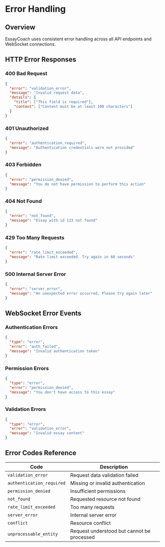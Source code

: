 # Error Handling

## Overview
EssayCoach uses consistent error handling across all API endpoints and WebSocket connections.

## HTTP Error Responses

### 400 Bad Request
```json
{
  "error": "validation_error",
  "message": "Invalid request data",
  "details": {
    "title": ["This field is required"],
    "content": ["Content must be at least 100 characters"]
  }
}
```

### 401 Unauthorized
```json
{
  "error": "authentication_required",
  "message": "Authentication credentials were not provided"
}
```

### 403 Forbidden
```json
{
  "error": "permission_denied",
  "message": "You do not have permission to perform this action"
}
```

### 404 Not Found
```json
{
  "error": "not_found",
  "message": "Essay with id 123 not found"
}
```

### 429 Too Many Requests
```json
{
  "error": "rate_limit_exceeded",
  "message": "Rate limit exceeded. Try again in 60 seconds"
}
```

### 500 Internal Server Error
```json
{
  "error": "server_error",
  "message": "An unexpected error occurred. Please try again later"
}
```

## WebSocket Error Events

### Authentication Errors
```json
{
  "type": "error",
  "error": "auth_failed",
  "message": "Invalid authentication token"
}
```

### Permission Errors
```json
{
  "type": "error",
  "error": "permission_denied",
  "message": "You don't have access to this essay"
}
```

### Validation Errors
```json
{
  "type": "error",
  "error": "validation_error",
  "message": "Invalid essay content"
}
```

## Error Codes Reference

| Code | Description |
|------|-------------|
| `validation_error` | Request data validation failed |
| `authentication_required` | Missing or invalid authentication |
| `permission_denied` | Insufficient permissions |
| `not_found` | Requested resource not found |
| `rate_limit_exceeded` | Too many requests |
| `server_error` | Internal server error |
| `conflict` | Resource conflict |
| `unprocessable_entity` | Request understood but cannot be processed |